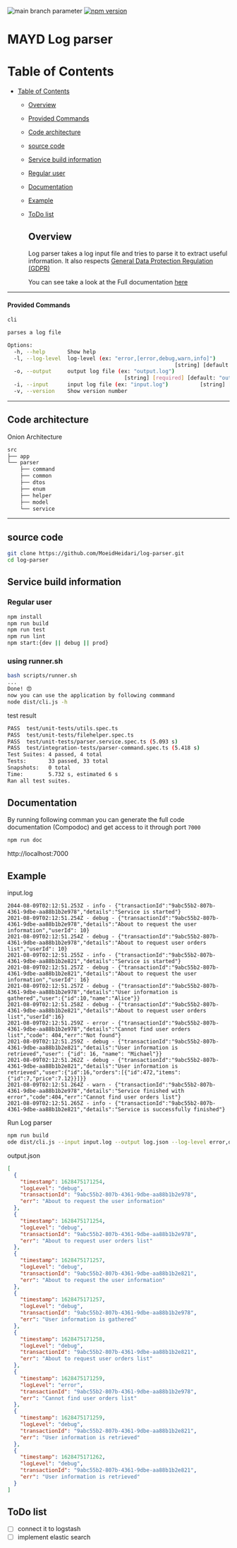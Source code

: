 ![main branch parameter](https://github.com/MoeidHeidari/log-parser/actions/workflows/app.yaml/badge.svg?branch=main)
[![npm version](https://badge.fury.io/js/svg-labels.svg)](https://badge.fury.io/js/svg-labels)
# MAYD Log parser

# Table of Contents

- [Table of Contents](#table-of-contents)
  
  - [Overview](#overview)
    
  - [Provided Commands](#provided-commands)
    
  - [Code architecture](#code-architecture)
    
  - [source code](#source-code)
    
  - [Service build information](#service-build-information)
    
  - [Regular user](#regular-user)
    
  - [Documentation](#documentation)
    
  - [Example](#example)
    
  - [ToDo list](#todo-list)
    
    ## Overview
    
    Log parser takes a log input file and tries to parse it to extract useful information. It also respects [General Data Protection Regulation (GDPR)](https://gdpr-info.eu/)
    
    You can see take a look at the Full documentation [here](https://github.com/MoeidHeidari/log-parser/blob/main/full-documentation.md)
    

---

#### Provided Commands

```bash
cli

parses a log file

Options:
  -h, --help       Show help                                           [boolean]
  -l, --log-level  log-level (ex: "error,[error,debug,warn,info]")
                                                     [string] [default: "error"]
  -o, --output     output log file (ex: "output.log")
                                     [string] [required] [default: "output.log"]
  -i, --input      input log file (ex: "input.log")          [string] [required]
  -v, --version    Show version number                                 [boolean]
```

---

## Code architecture

Onion Architecture

```bash
src
├── app
└── parser
    ├── command
    ├── common
    ├── dtos
    ├── enum
    ├── helper
    ├── model
    └── service
```

---

## source code

```bash
git clone https://github.com/MoeidHeidari/log-parser.git
cd log-parser
```

## Service build information

### Regular user

```bash
npm install
npm run build
npm run test
npm run lint
npm start:{dev || debug || prod}
```

### using runner.sh

```bash
bash scripts/runner.sh
...
Done! 😍
now you can use the application by following commmand
node dist/cli.js -h
```

test result

```bash
PASS  test/unit-tests/utils.spec.ts
PASS  test/unit-tests/filehelper.spec.ts
PASS  test/unit-tests/parser.service.spec.ts (5.093 s)
PASS  test/integration-tests/parser-command.spec.ts (5.418 s)
Test Suites: 4 passed, 4 total
Tests:       33 passed, 33 total
Snapshots:   0 total
Time:        5.732 s, estimated 6 s
Ran all test suites.
```

## Documentation

By running following comman you can generate the full code documentation (Compodoc) and get access to it through port `7000`

```bash
npm run doc
```

http://localhost:7000

## Example

input.log

```textile
2044-08-09T02:12:51.253Z - info - {"transactionId":"9abc55b2-807b-4361-9dbe-aa88b1b2e978","details":"Service is started"}
2021-08-09T02:12:51.254Z - debug - {"transactionId":"9abc55b2-807b-4361-9dbe-aa88b1b2e978","details":"About to request the user information","userId": 10}
2021-08-09T02:12:51.254Z - debug - {"transactionId":"9abc55b2-807b-4361-9dbe-aa88b1b2e978","details":"About to request user orders list","userId": 10}
2021-08-09T02:12:51.255Z - info - {"transactionId":"9abc55b2-807b-4361-9dbe-aa88b1b2e821","details":"Service is started"}
2021-08-09T02:12:51.257Z - debug - {"transactionId":"9abc55b2-807b-4361-9dbe-aa88b1b2e821","details":"About to request the user information","userId": 16}
2021-08-09T02:12:51.257Z - debug - {"transactionId":"9abc55b2-807b-4361-9dbe-aa88b1b2e978","details":"User information is gathered","user":{"id":10,"name":"Alice"}}
2021-08-09T02:12:51.258Z - debug - {"transactionId":"9abc55b2-807b-4361-9dbe-aa88b1b2e821","details":"About to request user orders list","userId":16}
2021-08-09T02:12:51.259Z - error - {"transactionId":"9abc55b2-807b-4361-9dbe-aa88b1b2e978","details":"Cannot find user orders list","code": 404,"err":"Not found"}
2021-08-09T02:12:51.259Z - debug - {"transactionId":"9abc55b2-807b-4361-9dbe-aa88b1b2e821","details":"User information is retrieved","user": {"id": 16, "name": "Michael"}}
2021-08-09T02:12:51.262Z - debug - {"transactionId":"9abc55b2-807b-4361-9dbe-aa88b1b2e821","details":"User information is retrieved","user":{"id":16,"orders":[{"id":472,"items":{"id":7,"price":7.12}}]}}
2021-08-09T02:12:51.264Z - warn - {"transactionId":"9abc55b2-807b-4361-9dbe-aa88b1b2e978","details":"Service finished with error","code":404,"err":"Cannot find user orders list"}
2021-08-09T02:12:51.265Z - info - {"transactionId":"9abc55b2-807b-4361-9dbe-aa88b1b2e821","details":"Service is successfully finished"}
```

Run Log parser

```bash
npm run build
ode dist/cli.js --input input.log --output log.json --log-level error,debug
```

output.json

```json
[
  {
    "timestamp": 1628475171254,
    "logLevel": "debug",
    "transactionId": "9abc55b2-807b-4361-9dbe-aa88b1b2e978",
    "err": "About to request the user information"
  },
  {
    "timestamp": 1628475171254,
    "logLevel": "debug",
    "transactionId": "9abc55b2-807b-4361-9dbe-aa88b1b2e978",
    "err": "About to request user orders list"
  },
  {
    "timestamp": 1628475171257,
    "logLevel": "debug",
    "transactionId": "9abc55b2-807b-4361-9dbe-aa88b1b2e821",
    "err": "About to request the user information"
  },
  {
    "timestamp": 1628475171257,
    "logLevel": "debug",
    "transactionId": "9abc55b2-807b-4361-9dbe-aa88b1b2e978",
    "err": "User information is gathered"
  },
  {
    "timestamp": 1628475171258,
    "logLevel": "debug",
    "transactionId": "9abc55b2-807b-4361-9dbe-aa88b1b2e821",
    "err": "About to request user orders list"
  },
  {
    "timestamp": 1628475171259,
    "logLevel": "error",
    "transactionId": "9abc55b2-807b-4361-9dbe-aa88b1b2e978",
    "err": "Cannot find user orders list"
  },
  {
    "timestamp": 1628475171259,
    "logLevel": "debug",
    "transactionId": "9abc55b2-807b-4361-9dbe-aa88b1b2e821",
    "err": "User information is retrieved"
  },
  {
    "timestamp": 1628475171262,
    "logLevel": "debug",
    "transactionId": "9abc55b2-807b-4361-9dbe-aa88b1b2e821",
    "err": "User information is retrieved"
  }
]
```

## ToDo list

- [ ] connect it to logstash
- [ ] implement elastic search

##
